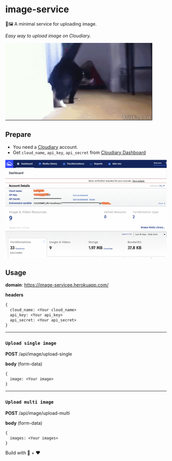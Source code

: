 # image-service

🚀🖼️ A minimal service for uploading image.

_Easy way to upload image on Cloudiary._

![cat](./images/cat.gif)

## Prepare

- You need a [Cloudiary](https://cloudinary.com) account.
- Get `cloud_name`, `api_key`, `api_secret` from [Cloudiary Dashboard](https://cloudinary.com/console)

<img src="./images/cloudiary.png" alt="cloudiray" width=600 />

## Usage

**domain**: https://image-servicee.herokuapp.com/

**headers**

```
{
  cloud_name: <Your cloud_name>
  api_key: <Your api_key>
  api_secret: <Your api_secret>
}
```

---

### `Upload single image`

**POST** /api/image/upload-single

**body** (form-data)

```
{
  image: <Your image>
}
```

---

### `Upload multi image`

**POST** /api/image/upload-multi

**body** (form-data)

```
{
  images: <Your images>
}
```

Build with 🙌 + ❤️
